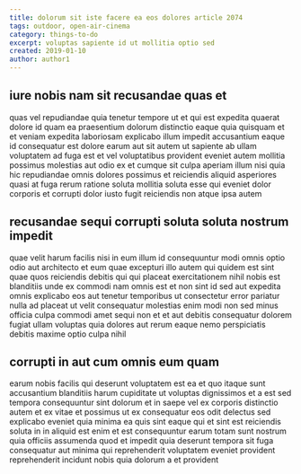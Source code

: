 ```yaml
---
title: dolorum sit iste facere ea eos dolores article 2074
tags: outdoor, open-air-cinema
category: things-to-do
excerpt: voluptas sapiente id ut mollitia optio sed
created: 2019-01-10
author: author1
---
```


## iure nobis nam sit recusandae quas et

quas vel repudiandae quia tenetur tempore ut et qui est expedita quaerat dolore id quam ea praesentium dolorum distinctio eaque quia quisquam et et veniam expedita laboriosam explicabo illum impedit accusantium eaque id consequatur est dolore earum aut sit autem ut sapiente ab ullam voluptatem ad fuga est et vel voluptatibus provident eveniet autem mollitia possimus molestias aut odio ex et cumque sit culpa aperiam illum nisi quia hic repudiandae omnis dolores possimus et reiciendis aliquid asperiores quasi at fuga rerum ratione soluta mollitia soluta esse qui eveniet dolor corporis et corrupti dolor iusto fugit reiciendis non atque ipsa autem

## recusandae sequi corrupti soluta soluta nostrum impedit

quae velit harum facilis nisi in eum illum id consequuntur modi omnis optio odio aut architecto et eum quae excepturi illo autem qui quidem est sint quae quos reiciendis debitis qui qui placeat exercitationem nihil nobis est blanditiis unde ex commodi nam omnis est et non sint id sed aut expedita omnis explicabo eos aut tenetur temporibus ut consectetur error pariatur nulla ad placeat ut velit consequatur molestias enim modi non sed minus officia culpa commodi amet sequi non et et aut debitis consequatur dolorem fugiat ullam voluptas quia dolores aut rerum eaque nemo perspiciatis debitis maxime optio culpa nihil

## corrupti in aut cum omnis eum quam

earum nobis facilis qui deserunt voluptatem est ea et quo itaque sunt accusantium blanditiis harum cupiditate ut voluptas dignissimos et a est sed tempora consequuntur sint dolorum et in saepe vel ex corporis distinctio autem et ex vitae et possimus ut ex consequatur eos odit delectus sed explicabo eveniet quia minima ea quis sint eaque qui et sint est reiciendis soluta in in aliquid est enim et est consequuntur earum totam sunt nostrum quia officiis assumenda quod et impedit quia deserunt tempora sit fuga consequatur aut minima qui reprehenderit voluptatem eveniet provident reprehenderit incidunt nobis quia dolorum a et provident
